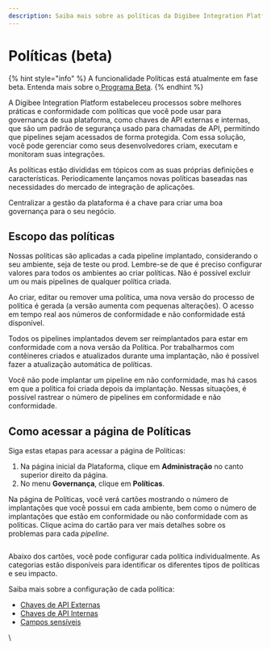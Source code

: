 ```yaml
---
description: Saiba mais sobre as políticas da Digibee Integration Platform.
---
```


# Políticas (beta)

{% hint style="info" %}
A funcionalidade Políticas está atualmente em fase beta. Entenda mais sobre o[ Programa Beta](https://docs.digibee.com/documentation/v/pt-br/geral/programa-beta).
{% endhint %}

A Digibee Integration Platform estabeleceu processos sobre melhores práticas e conformidade com políticas que você pode usar para governança de sua plataforma, como chaves de API externas e internas, que são um padrão de segurança usado para chamadas de API, permitindo que pipelines sejam acessados de forma protegida. Com essa solução, você pode gerenciar como seus desenvolvedores criam, executam e monitoram suas integrações.

As políticas estão divididas em tópicos com as suas próprias definições e características. Periodicamente lançamos novas políticas baseadas nas necessidades do mercado de integração de aplicações.

Centralizar a gestão da plataforma é a chave para criar uma boa governança para o seu negócio.

## Escopo das políticas

Nossas políticas são aplicadas a cada pipeline implantado, considerando o seu ambiente, seja de teste ou prod. Lembre-se de que é preciso configurar valores para todos os ambientes ao criar políticas. Não é possível excluir um ou mais pipelines de qualquer política criada.

Ao criar, editar ou remover uma política, uma nova versão do processo de política é gerada (a versão aumenta com pequenas alterações). O acesso em tempo real aos números de conformidade e não conformidade está disponível.

Todos os pipelines implantados devem ser reimplantados para estar em conformidade com a nova versão da Política. Por trabalharmos com contêineres criados e atualizados durante uma implantação, não é possível fazer a atualização automática de políticas.

Você não pode implantar um pipeline em não conformidade, mas há casos em que a política foi criada depois da implantação. Nessas situações, é possível rastrear o número de pipelines em conformidade e não conformidade.

## **Como acessar a página de Políticas**

Siga estas etapas para acessar a página de Políticas:

1. Na página inicial da Plataforma, clique em **Administração** no canto superior direito da página.
2. No menu **Governança**, clique em **Políticas**.

Na página de Políticas, você verá cartões mostrando o número de implantações que você possui em cada ambiente, bem como o número de implantações que estão em conformidade ou não conformidade com as políticas. Clique acima do cartão para ver mais detalhes sobre os problemas para cada _pipeline_.

<figure><img src="../../.gitbook/assets/políticas.gif" alt=""><figcaption></figcaption></figure>

Abaixo dos cartões, você pode configurar cada política individualmente. As categorias estão disponíveis para identificar os diferentes tipos de políticas e seu impacto.

Saiba mais sobre a configuração de cada política:

* [Chaves de API Externas](https://docs.digibee.com/documentation/v/pt-br/governance/policies/policies-external-api-key)
* [Chaves de API Internas](https://docs.digibee.com/documentation/v/pt-br/governance/policies/policies-internal-api-key)
* [Campos sensíveis](sensitive-fields.md)

\
